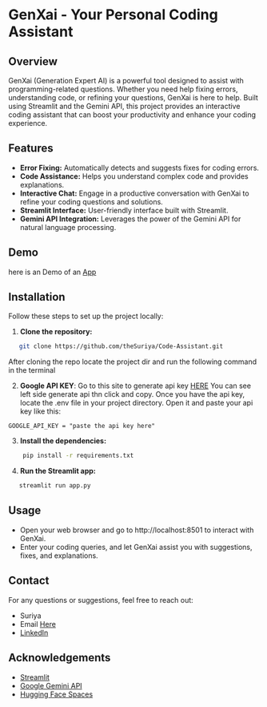 # GenXai - Your Personal Coding Assistant

## Overview

GenXai (Generation Expert AI) is a powerful tool designed to assist with programming-related questions. Whether you need help fixing errors, understanding code, or refining your questions, GenXai is here to help. Built using Streamlit and the Gemini API, this project provides an interactive coding assistant that can boost your productivity and enhance your coding experience.

## Features

- **Error Fixing:** Automatically detects and suggests fixes for coding errors.
- **Code Assistance:** Helps you understand complex code and provides explanations.
- **Interactive Chat:** Engage in a productive conversation with GenXai to refine your coding questions and solutions.
- **Streamlit Interface:** User-friendly interface built with Streamlit.
- **Gemini API Integration:** Leverages the power of the Gemini API for natural language processing.

## Demo

here is an Demo of an [App](https://huggingface.co/spaces/suriya7/Code-Assistant)

## Installation

Follow these steps to set up the project locally:

1. **Clone the repository:**
```bash
   git clone https://github.com/theSuriya/Code-Assistant.git
```
After cloning the repo locate the project dir and run the following command in the terminal

2. **Google API KEY**:
Go to this site to generate api key [HERE](https://aistudio.google.com) You can see left side generate api thn click and copy. Once you have the api key, locate the .env file in your project directory. Open it and paste your api key like this:
  ```dotenv
  GOOGLE_API_KEY = "paste the api key here"
  ```

3. **Install the dependencies:**
 ```bash
     pip install -r requirements.txt
```

4. **Run the Streamlit app:**
```bash
   streamlit run app.py
```
## Usage

- Open your web browser and go to http://localhost:8501 to interact with GenXai.
- Enter your coding queries, and let GenXai assist you with suggestions, fixes, and explanations.

## Contact
For any questions or suggestions, feel free to reach out:

- Suriya
- Email [Here](mailto:thesuriya3@gmail.com)
- [LinkedIn](https://www.linkedin.com/in/suriya-s-83b25524a)

## Acknowledgements

- [Streamlit](https://streamlit.io/)
- [Google Gemini API](https://developers.google.com/gemini)
- [Hugging Face Spaces](https://huggingface.co/spaces)

